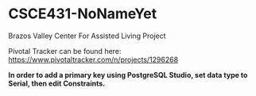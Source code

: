 # CSCE431-NoNameYet

Brazos Valley Center For Assisted Living Project

Pivotal Tracker can be found here: https://www.pivotaltracker.com/n/projects/1296268

**In order to add a primary key using PostgreSQL Studio, set data type to Serial, then edit Constraints.**
